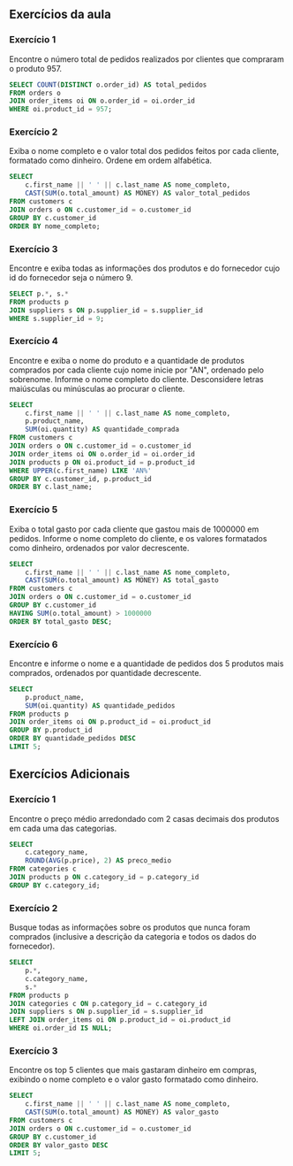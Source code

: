 ## Exercícios da aula

### Exercício 1

Encontre o número total de pedidos realizados por clientes que compraram o produto 957.

```sql
SELECT COUNT(DISTINCT o.order_id) AS total_pedidos
FROM orders o
JOIN order_items oi ON o.order_id = oi.order_id
WHERE oi.product_id = 957;
```

### Exercício 2

Exiba o nome completo e o valor total dos pedidos feitos por cada cliente, formatado como dinheiro. Ordene em ordem alfabética.

```sql
SELECT
    c.first_name || ' ' || c.last_name AS nome_completo,
    CAST(SUM(o.total_amount) AS MONEY) AS valor_total_pedidos
FROM customers c
JOIN orders o ON c.customer_id = o.customer_id
GROUP BY c.customer_id
ORDER BY nome_completo;
```

### Exercício 3

Encontre e exiba todas as informações dos produtos e do fornecedor cujo id do fornecedor seja o número 9.

```sql
SELECT p.*, s.*
FROM products p
JOIN suppliers s ON p.supplier_id = s.supplier_id
WHERE s.supplier_id = 9;
```

### Exercício 4

Encontre e exiba o nome do produto e a quantidade de produtos comprados por cada cliente cujo nome inicie por "AN", ordenado pelo sobrenome. Informe o nome completo do cliente. Desconsidere letras maiúsculas ou minúsculas ao procurar o cliente.

```sql
SELECT
    c.first_name || ' ' || c.last_name AS nome_completo,
    p.product_name,
    SUM(oi.quantity) AS quantidade_comprada
FROM customers c
JOIN orders o ON c.customer_id = o.customer_id
JOIN order_items oi ON o.order_id = oi.order_id
JOIN products p ON oi.product_id = p.product_id
WHERE UPPER(c.first_name) LIKE 'AN%'
GROUP BY c.customer_id, p.product_id
ORDER BY c.last_name;
```

### Exercício 5

Exiba o total gasto por cada cliente que gastou mais de 1000000 em pedidos. Informe o nome completo do cliente, e os valores formatados como dinheiro, ordenados por valor decrescente.

```sql
SELECT
    c.first_name || ' ' || c.last_name AS nome_completo,
    CAST(SUM(o.total_amount) AS MONEY) AS total_gasto
FROM customers c
JOIN orders o ON c.customer_id = o.customer_id
GROUP BY c.customer_id
HAVING SUM(o.total_amount) > 1000000
ORDER BY total_gasto DESC;
```

### Exercício 6

Encontre e informe o nome e a quantidade de pedidos dos 5 produtos mais comprados, ordenados por quantidade decrescente.

```sql
SELECT
    p.product_name,
    SUM(oi.quantity) AS quantidade_pedidos
FROM products p
JOIN order_items oi ON p.product_id = oi.product_id
GROUP BY p.product_id
ORDER BY quantidade_pedidos DESC
LIMIT 5;
```

## Exercícios Adicionais

### Exercício 1

Encontre o preço médio arredondado com 2 casas decimais dos produtos em cada uma das categorias.

```sql
SELECT
    c.category_name,
    ROUND(AVG(p.price), 2) AS preco_medio
FROM categories c
JOIN products p ON c.category_id = p.category_id
GROUP BY c.category_id;
```

### Exercício 2

Busque todas as informações sobre os produtos que nunca foram comprados (inclusive a descrição da categoria e todos os dados do fornecedor).

```sql
SELECT
    p.*,
    c.category_name,
    s.*
FROM products p
JOIN categories c ON p.category_id = c.category_id
JOIN suppliers s ON p.supplier_id = s.supplier_id
LEFT JOIN order_items oi ON p.product_id = oi.product_id
WHERE oi.order_id IS NULL;
```

### Exercício 3

Encontre os top 5 clientes que mais gastaram dinheiro em compras, exibindo o nome completo e o valor gasto formatado como dinheiro.

```sql
SELECT
    c.first_name || ' ' || c.last_name AS nome_completo,
    CAST(SUM(o.total_amount) AS MONEY) AS valor_gasto
FROM customers c
JOIN orders o ON c.customer_id = o.customer_id
GROUP BY c.customer_id
ORDER BY valor_gasto DESC
LIMIT 5;
```
